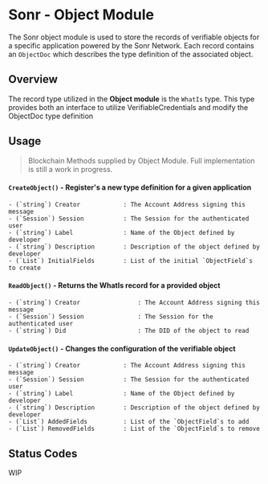# Sonr - Object Module

The Sonr object module is used to store the records of verifiable objects for a specific application powered by the Sonr Network. Each record contains an `ObjectDoc` which describes the type definition of the associated object.

## Overview

The record type utilized in the **Object module** is the `WhatIs` type. This type provides both an interface to utilize VerifiableCredentials and modify the ObjectDoc type definition

## Usage

> Blockchain Methods supplied by Object Module. Full implementation is still a work in progress.

#### `CreateObject()` - Register's a new type definition for a given application

    - (`string`) Creator            : The Account Address signing this message
    - (`Session`) Session           : The Session for the authenticated user
    - (`string`) Label              : Name of the Object defined by developer
    - (`string`) Description        : Description of the object defined by developer
    - (`List`) InitialFields        : List of the initial `ObjectField`s to create

#### `ReadObject()` - Returns the WhatIs record for a provided object

    - (`string`) Creator                : The Account Address signing this message
    - (`Session`) Session               : The Session for the authenticated user
    - (`string`) Did                    : The DID of the object to read

#### `UpdateObject()` - Changes the configuration of the verifiable object

    - (`string`) Creator            : The Account Address signing this message
    - (`Session`) Session           : The Session for the authenticated user
    - (`string`) Label              : Name of the Object defined by developer
    - (`string`) Description        : Description of the object defined by developer
    - (`List`) AddedFields          : List of the `ObjectField`s to add
    - (`List`) RemovedFields        : List of the `ObjectField`s to remove

## Status Codes

WIP
